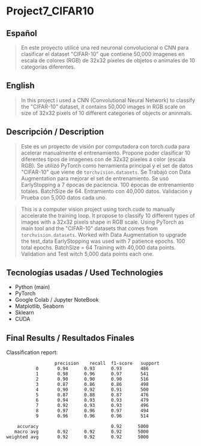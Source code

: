 # Project7_CIFAR10

## Español
> En este proyecto utilicé una red neuronal convolucional o CNN para clasificar el dataset "CIFAR-10" que contiene 50,000 imagenes en escala de colores (RGB) de 32x32 píxeles de objetos o animales de 10 categorías diferentes.

## English
> In this project i used a CNN (Convolutional Neural Network) to classify the "CIFAR-10" dataset, it contains 50,000 images in RGB scale on size of 32x32 pixels of 10 different categories of objects or aninmals.

## Descripción / Description
> Este es un proyecto de visión por computadora con torch.cuda para acelerar manualmente el entrenamiento. Propone poder clasificar 10 diferentes tipos de imagenes con de 32x32 píxeles a color (escala RGB).
> Se utilizó PyTorch como herramienta principal y el set de datos "CIFAR-10" que viene de `torchvision.datasets`.
> Se Trabajó con Data Augmentation para mejorar el set de entrenamiento.
> Se usó EarlyStopping a 7 épocas de paciencia.
> 100 épocas de entrenamiento totales.
> BatchSize de 64.
> Entramiento con 40,000 datos.
> Validación y Prueba con 5,000 datos cada uno. 

> This is a computer vision project using torch.cude to manually accelerate the training loop. It propose to classify 10 different types of images with a 32x32 pixels shape in RGB scale.
> Using PyTorch as main tool and the "CIFAR-10" datasets that comes from `torchvision.datasets`.
> Worked with Data Augmentation to upgrade the test_data
> EarlyStopping was used with 7 patience epochs.
> 100 total epochs.
> BatchSize = 64
> Training with 40,000 data points.
> Validation and Test witch 5,000 data points each one.

## Tecnologías usadas / Used Technologies
- Python (main)
- PyTorch
- Google Colab / Jupyter NoteBook
- Matplotlib, Seaborn
- Sklearn
- CUDA

## Final Results / Resultados Finales
Classification report:
           
                      precision    recall  f1-score   support
               0       0.94      0.93      0.93       486
               1       0.98      0.96      0.97       541
               2       0.90      0.90      0.90       516
               3       0.87      0.86      0.86       498
               4       0.90      0.92      0.91       500
               5       0.87      0.88      0.87       476
               6       0.94      0.93      0.93       479
               7       0.92      0.93      0.93       496
               8       0.97      0.96      0.97       494
               9       0.96      0.96      0.96       514
    
        accuracy                           0.92      5000
       macro avg       0.92      0.92      0.92      5000
    weighted avg       0.92      0.92      0.92      5000
